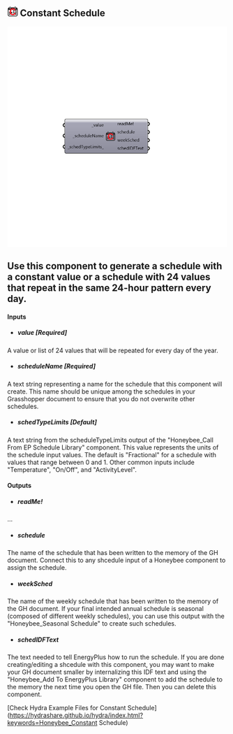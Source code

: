 ## ![](../../images/icons/Constant_Schedule.png) Constant Schedule

![](../../images/components/Constant_Schedule.png)

Use this component to generate a schedule with a constant value or a schedule with 24 values that repeat in the same 24-hour pattern every day.
 -
 

#### Inputs
* ##### value [Required]
A value or list of 24 values that will be repeated for every day of the year.
* ##### scheduleName [Required]
A text string representing a name for the schedule that this component will create.  This name should be unique among the schedules in your Grasshopper document to ensure that you do not overwrite other schedules.
* ##### schedTypeLimits [Default]
A text string from the scheduleTypeLimits output of the "Honeybee_Call From EP Schedule Library" component.  This value represents the units of the schedule input values.  The default is "Fractional" for a schedule with values that range between 0 and 1.  Other common inputs include "Temperature", "On/Off", and "ActivityLevel".

#### Outputs
* ##### readMe!
...
* ##### schedule
The name of the schedule that has been written to the memory of the GH document.  Connect this to any shcedule input of a Honeybee component to assign the schedule.
* ##### weekSched
The name of the weekly schedule that has been written to the memory of the GH document.  If your final intended annual schedule is seasonal (composed of different weekly schedules), you can use this output with the "Honeybee_Seasonal Schedule" to create such schedules.
* ##### schedIDFText
The text needed to tell EnergyPlus how to run the schedule.  If you are done creating/editing a shcedule with this component, you may want to make your GH document smaller by internalizing this IDF text and using the "Honeybee_Add To EnergyPlus Library" component to add the schedule to the memory the next time you open the GH file.  Then you can delete this component.


[Check Hydra Example Files for Constant Schedule](https://hydrashare.github.io/hydra/index.html?keywords=Honeybee_Constant Schedule)